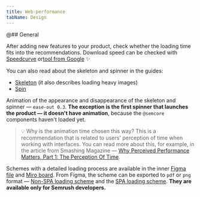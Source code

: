 ```yaml
---
title: Web-performance
tabName: Design
---
```


@## General

After adding new features to your product, check whether the loading time fits into the recommendations. Download speed can be checked with [Speedcurve](https://speedcurve.com/) or[tool from Google](https://developers.google.com/speed/pagespeed/insights/) ✨

You can also read about the skeleton and spinner in the guides:

- [Skeleton](/components/skeleton/#adbd55) (it also describes loading heavy images)
- [Spin](/components/spin/)

Animation of the appearance and disappearance of the skeleton and spinner — `ease-out 0.3`. **The exception is the first spinner that launches the product — it doesn't have animation**, because the `@semcore` components haven't loaded yet.

> 💡 Why is the animation time chosen this way? This is a recommendation that is related to users' perception of time when working with interfaces. You can read more about this, for example, in the article from Smashing Magazine — [Why Perceived Performance Matters, Part 1: The Perception Of Time](https://www.smashingmagazine.com/2015/09/why-performance-matters-the-perception-of-time/).

Schemes with a detailed loading process are available in the inner [Figma file](https://www.figma.com/file/eqmm39DfX895qOSM0KnQGb/Web-performance-schemes) and [Miro board](https://miro.com/app/board/o9J_kp1mGGg=/). From Figma, the scheme can be exported to `pdf` or `png` format — [Non-SPA loading scheme](https://www.figma.com/file/eqmm39DfX895qOSM0KnQGb/Web-performance-schemes?node-id=21%3A559) and the [SPA loading scheme](https://www.figma.com/file/eqmm39DfX895qOSM0KnQGb/Web-performance-schemes?node-id=21%3A560). **They are available only for Semrush developers.**
